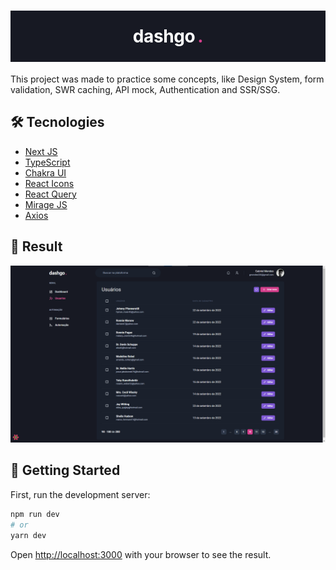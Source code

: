 <h1 align='center' style='font-weight: bold;color:white;letter-spacing:-0.025rem;background:#171923;padding: 1.5rem 0'>
  dashgo<span style='margin-left: 0.25rem;color:#d53f8c'>.</span>
</h1>

This project was made to practice some concepts, like Design System, form validation, SWR caching, API mock, Authentication and SSR/SSG.

## 🛠️ Tecnologies

- [Next JS](https://nextjs.org/)
- [TypeScript](https://www.typescriptlang.org/)
- [Chakra UI](https://chakra-ui.com/)
- [React Icons](https://react-icons.github.io/react-icons/)
- [React Query](https://chakra-ui.com/)
- [Mirage JS](https://miragejs.com/)
- [Axios](https://axios-http.com/ptbr/docs/intro)

## 🔖 Result

<img src='./public/preview/users-list.png' />

## 🚀 Getting Started

First, run the development server:

```bash
npm run dev
# or
yarn dev
```

Open [http://localhost:3000](http://localhost:3000) with your browser to see the result.
